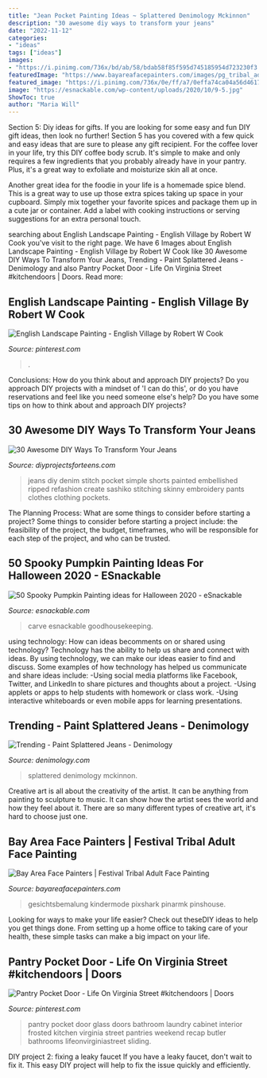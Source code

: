 ```yaml
---
title: "Jean Pocket Painting Ideas ~ Splattered Denimology Mckinnon"
description: "30 awesome diy ways to transform your jeans"
date: "2022-11-12"
categories:
- "ideas"
tags: ["ideas"]
images:
- "https://i.pinimg.com/736x/bd/ab/58/bdab58f85f595d745185954d723230f3.jpg"
featuredImage: "https://www.bayareafacepainters.com/images/pg_tribal_adult_face_painting/Julia_Festival_Eye.jpg"
featured_image: "https://i.pinimg.com/736x/0e/ff/a7/0effa74ca04a56d461743e96f621962c.jpg"
image: "https://esnackable.com/wp-content/uploads/2020/10/9-5.jpg"
ShowToc: true
author: "Maria Will"
---
```



Section 5: Diy ideas for gifts.
If you are looking for some easy and fun DIY gift ideas, then look no further! Section 5 has you covered with a few quick and easy ideas that are sure to please any gift recipient.
For the coffee lover in your life, try this DIY coffee body scrub. It's simple to make and only requires a few ingredients that you probably already have in your pantry. Plus, it's a great way to exfoliate and moisturize skin all at once.

Another great idea for the foodie in your life is a homemade spice blend. This is a great way to use up those extra spices taking up space in your cupboard. Simply mix together your favorite spices and package them up in a cute jar or container. Add a label with cooking instructions or serving suggestions for an extra personal touch.

	

		
searching about English Landscape Painting - English Village by Robert W Cook you've visit to the right page. We have 6 Images about English Landscape Painting - English Village by Robert W Cook like 30 Awesome DIY Ways To Transform Your Jeans, Trending - Paint Splattered Jeans - Denimology and also Pantry Pocket Door - Life On Virginia Street #kitchendoors | Doors. Read more:
		
    
## English Landscape Painting - English Village By Robert W Cook

<img loading=lazy src="https://i.pinimg.com/736x/0e/ff/a7/0effa74ca04a56d461743e96f621962c.jpg" onerror="this.onerror=null;this.src='https://tse1.mm.bing.net/th?id=OIP.SZmHM_MYI7O6OXXmz5OUqAHaJo&amp;pid=15.1';" alt="English Landscape Painting - English Village by Robert W Cook">

_Source: pinterest.com_

>. 

	

Conclusions: How do you think about and approach DIY projects?
Do you approach DIY projects with a mindset of 'I can do this', or do you have reservations and feel like you need someone else's help? Do you have some tips on how to think about and approach DIY projects?

    
## 30 Awesome DIY Ways To Transform Your Jeans

<img loading=lazy src="http://diyprojectsforteens.com/wp-content/uploads/2016/03/Simple-Stitch-Over-Denim-Pocket-Design.jpg" onerror="this.onerror=null;this.src='https://tse4.mm.bing.net/th?id=OIP.0V8cczbUuBoeNtwSQ2gq_AHaLH&amp;pid=15.1';" alt="30 Awesome DIY Ways To Transform Your Jeans">

_Source: diyprojectsforteens.com_

>jeans diy denim stitch pocket simple shorts painted embellished ripped refashion create sashiko stitching skinny embroidery pants clothes clothing pockets. 

	

The Planning Process: What are some things to consider before starting a project?
Some things to consider before starting a project include: the feasibility of the project, the budget, timeframes, who will be responsible for each step of the project, and who can be trusted.

    
## 50 Spooky Pumpkin Painting Ideas For Halloween 2020 - ESnackable

<img loading=lazy src="https://esnackable.com/wp-content/uploads/2020/10/9-5.jpg" onerror="this.onerror=null;this.src='https://tse2.mm.bing.net/th?id=OIP.SmWo8dTMjoXv0m7gWrp6MQHaLH&amp;pid=15.1';" alt="50 Spooky Pumpkin Painting ideas for Halloween 2020 - eSnackable">

_Source: esnackable.com_

>carve esnackable goodhousekeeping. 

	

using technology: How can ideas becomments on or shared using technology?
Technology has the ability to help us share and connect with ideas. By using technology, we can make our ideas easier to find and discuss. Some examples of how technology has helped us communicate and share ideas include: 
-Using social media platforms like Facebook, Twitter, and LinkedIn to share pictures and thoughts about a project. 
-Using applets or apps to help students with homework or class work. 
-Using interactive whiteboards or even mobile apps for learning presentations.

    
## Trending - Paint Splattered Jeans - Denimology

<img loading=lazy src="https://denimology.com/wp-content/uploads/2015/04/Hidden-Touch-Art-FB.jpg" onerror="this.onerror=null;this.src='https://tse2.mm.bing.net/th?id=OIP.vdbrKNqqDXNfIq89PHnciwHaLH&amp;pid=15.1';" alt="Trending - Paint Splattered Jeans - Denimology">

_Source: denimology.com_

>splattered denimology mckinnon. 

	

Creative art is all about the creativity of the artist. It can be anything from painting to sculpture to music. It can show how the artist sees the world and how they feel about it. There are so many different types of creative art, it's hard to choose just one.

    
## Bay Area Face Painters | Festival Tribal Adult Face Painting

<img loading=lazy src="https://www.bayareafacepainters.com/images/pg_tribal_adult_face_painting/Julia_Festival_Eye.jpg" onerror="this.onerror=null;this.src='https://tse2.mm.bing.net/th?id=OIP.iUqW5gXDzRE_L0wHOoE3RQHaLH&amp;pid=15.1';" alt="Bay Area Face Painters | Festival Tribal Adult Face Painting">

_Source: bayareafacepainters.com_

>gesichtsbemalung kindermode pixshark pinarmk pinshouse. 

	

Looking for ways to make your life easier? Check out theseDIY ideas to help you get things done. From setting up a home office to taking care of your health, these simple tasks can make a big impact on your life.

    
## Pantry Pocket Door - Life On Virginia Street #kitchendoors | Doors

<img loading=lazy src="https://i.pinimg.com/736x/bd/ab/58/bdab58f85f595d745185954d723230f3.jpg" onerror="this.onerror=null;this.src='https://tse4.mm.bing.net/th?id=OIP.-OJQ3scimyFX0dO-bkU-OAHaLf&amp;pid=15.1';" alt="Pantry Pocket Door - Life On Virginia Street #kitchendoors | Doors">

_Source: pinterest.com_

>pantry pocket door glass doors bathroom laundry cabinet interior frosted kitchen virginia street pantries weekend recap butler bathrooms lifeonvirginiastreet sliding. 

	

DIY project 2: fixing a leaky faucet
If you have a leaky faucet, don't wait to fix it. This easy DIY project will help to fix the issue quickly and efficiently.

